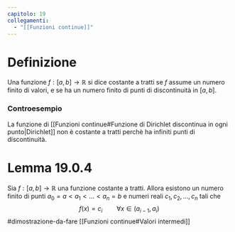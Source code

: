 ```yaml
---
capitolo: 19
collegamenti:
  - "[[Funzioni continue]]"
---
```

# Definizione
Una funzione $f:[a,b]\to\mathbb{R}$ si dice costante a tratti se $f$ assume un numero finito di valori, e se ha un numero finito di punti di discontinuità in $[a,b]$.

### Controesempio
La funzione di [[Funzioni continue#Funzione di Dirichlet discontinua in ogni punto|Dirichlet]] non è costante a tratti perchè ha infiniti punti di discontinuità.

# Lemma 19.0.4
Sia $f:[a,b]\to\mathbb{R}$ una funzione costante a tratti. Allora esistono un numero finito di punti $a_{0}=a < a_{1}< \ldots < a_{n} = b$ e numeri reali $c_1,c_2,\ldots,c_n$ tali che
$$f(x)=c_{i}\qquad \forall x\in(a_{i-1},a_i)$$
#dimostrazione-da-fare [[Funzioni continue#Valori intermedi]] 

